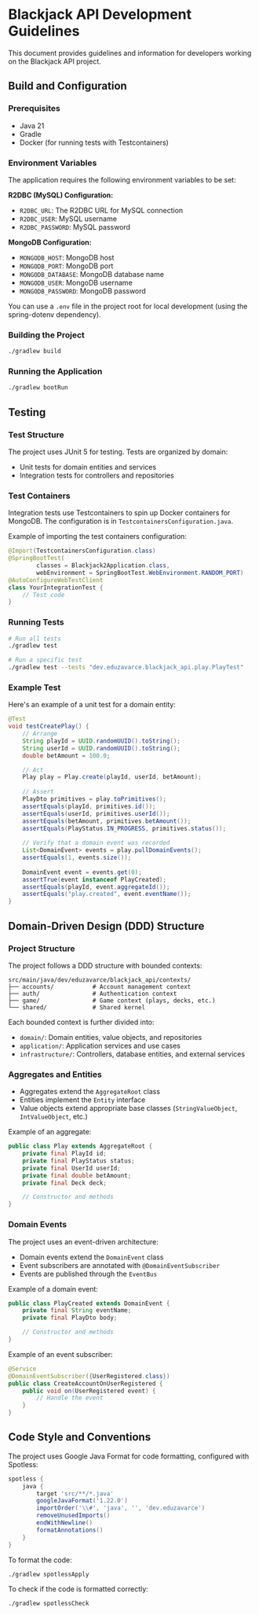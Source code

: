 # Blackjack API Development Guidelines

This document provides guidelines and information for developers working on the Blackjack API project.

## Build and Configuration

### Prerequisites
- Java 21
- Gradle
- Docker (for running tests with Testcontainers)

### Environment Variables
The application requires the following environment variables to be set:

**R2DBC (MySQL) Configuration:**
- `R2DBC_URL`: The R2DBC URL for MySQL connection
- `R2DBC_USER`: MySQL username
- `R2DBC_PASSWORD`: MySQL password

**MongoDB Configuration:**
- `MONGODB_HOST`: MongoDB host
- `MONGODB_PORT`: MongoDB port
- `MONGODB_DATABASE`: MongoDB database name
- `MONGODB_USER`: MongoDB username
- `MONGODB_PASSWORD`: MongoDB password

You can use a `.env` file in the project root for local development (using the spring-dotenv dependency).

### Building the Project
```bash
./gradlew build
```

### Running the Application
```bash
./gradlew bootRun
```

## Testing

### Test Structure
The project uses JUnit 5 for testing. Tests are organized by domain:
- Unit tests for domain entities and services
- Integration tests for controllers and repositories

### Test Containers
Integration tests use Testcontainers to spin up Docker containers for MongoDB. The configuration is in `TestcontainersConfiguration.java`.

Example of importing the test containers configuration:
```java
@Import(TestcontainersConfiguration.class)
@SpringBootTest(
        classes = Blackjack2Application.class,
        webEnvironment = SpringBootTest.WebEnvironment.RANDOM_PORT)
@AutoConfigureWebTestClient
class YourIntegrationTest {
    // Test code
}
```

### Running Tests
```bash
# Run all tests
./gradlew test

# Run a specific test
./gradlew test --tests "dev.eduzavarce.blackjack_api.play.PlayTest"
```

### Example Test
Here's an example of a unit test for a domain entity:

```java
@Test
void testCreatePlay() {
    // Arrange
    String playId = UUID.randomUUID().toString();
    String userId = UUID.randomUUID().toString();
    double betAmount = 100.0;

    // Act
    Play play = Play.create(playId, userId, betAmount);
    
    // Assert
    PlayDto primitives = play.toPrimitives();
    assertEquals(playId, primitives.id());
    assertEquals(userId, primitives.userId());
    assertEquals(betAmount, primitives.betAmount());
    assertEquals(PlayStatus.IN_PROGRESS, primitives.status());
    
    // Verify that a domain event was recorded
    List<DomainEvent> events = play.pullDomainEvents();
    assertEquals(1, events.size());
    
    DomainEvent event = events.get(0);
    assertTrue(event instanceof PlayCreated);
    assertEquals(playId, event.aggregateId());
    assertEquals("play.created", event.eventName());
}
```

## Domain-Driven Design (DDD) Structure

### Project Structure
The project follows a DDD structure with bounded contexts:

```
src/main/java/dev/eduzavarce/blackjack_api/contexts/
├── accounts/           # Account management context
├── auth/               # Authentication context
├── game/               # Game context (plays, decks, etc.)
└── shared/             # Shared kernel
```

Each bounded context is further divided into:
- `domain/`: Domain entities, value objects, and repositories
- `application/`: Application services and use cases
- `infrastructure/`: Controllers, database entities, and external services

### Aggregates and Entities
- Aggregates extend the `AggregateRoot` class
- Entities implement the `Entity` interface
- Value objects extend appropriate base classes (`StringValueObject`, `IntValueObject`, etc.)

Example of an aggregate:
```java
public class Play extends AggregateRoot {
    private final PlayId id;
    private final PlayStatus status;
    private final UserId userId;
    private final double betAmount;
    private final Deck deck;

    // Constructor and methods
}
```

### Domain Events
The project uses an event-driven architecture:
- Domain events extend the `DomainEvent` class
- Event subscribers are annotated with `@DomainEventSubscriber`
- Events are published through the `EventBus`

Example of a domain event:
```java
public class PlayCreated extends DomainEvent {
    private final String eventName;
    private final PlayDto body;

    // Constructor and methods
}
```

Example of an event subscriber:
```java
@Service
@DomainEventSubscriber({UserRegistered.class})
public class CreateAccountOnUserRegistered {
    public void on(UserRegistered event) {
        // Handle the event
    }
}
```

## Code Style and Conventions

The project uses Google Java Format for code formatting, configured with Spotless:

```gradle
spotless {
    java {
        target 'src/**/*.java'
        googleJavaFormat('1.22.0')
        importOrder('\\#', 'java', '', 'dev.eduzavarce')
        removeUnusedImports()
        endWithNewline()
        formatAnnotations()
    }
}
```

To format the code:
```bash
./gradlew spotlessApply
```

To check if the code is formatted correctly:
```bash
./gradlew spotlessCheck
```